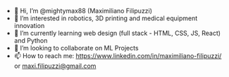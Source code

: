 - 👋 Hi, I’m @mightymax88 (Maximiliano Filipuzzi)
- 👀 I’m interested in robotics, 3D printing and medical equipment innovation
- 🌱 I’m currently learning web design (full stack - HTML, CSS, JS, React) and Python
- 💞️ I’m looking to collaborate on ML Projects
- 📫 How to reach me: https://www.linkedin.com/in/maximiliano-filipuzzi/ or maxi.filipuzzi@gmail.com

<!---
mightymax88/mightymax88 is a ✨ special ✨ repository because its `README.md` (this file) appears on your GitHub profile.
You can click the Preview link to take a look at your changes.
--->
